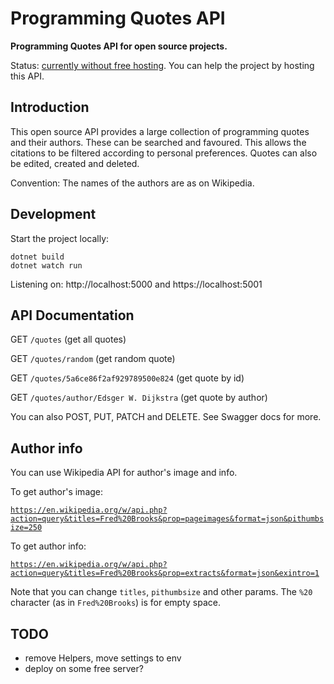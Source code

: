 # Programming Quotes API

**Programming Quotes API for open source projects.**

Status: [currently without free hosting](https://github.com/mudroljub/programming-quotes-api/issues/54). You can help the project by hosting this API.

## Introduction

This open source API provides a large collection of programming quotes and their authors. These can be searched and favoured. This allows the citations to be filtered according to personal preferences. Quotes can also be edited, created and deleted. 

Convention: The names of the authors are as on Wikipedia.

## Development

Start the project locally:

```
dotnet build
dotnet watch run
```

Listening on: http://localhost:5000 and https://localhost:5001

## API Documentation

GET `/quotes` (get all quotes)

GET `/quotes/random` (get random quote)

GET `/quotes/5a6ce86f2af929789500e824` (get quote by id)

GET `/quotes/author/Edsger W. Dijkstra` (get quote by author)

You can also POST, PUT, PATCH and DELETE. See Swagger docs for more.

## Author info

You can use Wikipedia API for author's image and info. 

To get author's image:

[`https://en.wikipedia.org/w/api.php?action=query&titles=Fred%20Brooks&prop=pageimages&format=json&pithumbsize=250`](https://en.wikipedia.org/w/api.php?action=query&titles=Fred%20Brooks&prop=pageimages&format=json&pithumbsize=250)

To get author info:

[`https://en.wikipedia.org/w/api.php?action=query&titles=Fred%20Brooks&prop=extracts&format=json&exintro=1`](https://en.wikipedia.org/w/api.php?action=query&titles=Fred%20Brooks&prop=extracts&format=json&exintro=1)

Note that you can change `titles`, `pithumbsize` and other params. The `%20` character (as in `Fred%20Brooks`) is for empty space.

## TODO

- remove Helpers, move settings to env
- deploy on some free server?
